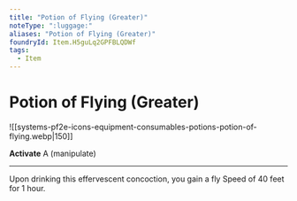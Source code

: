 ```yaml
---
title: "Potion of Flying (Greater)"
noteType: ":luggage:"
aliases: "Potion of Flying (Greater)"
foundryId: Item.H5guLq2GPFBLQDWf
tags:
  - Item
---
```


# Potion of Flying (Greater)
![[systems-pf2e-icons-equipment-consumables-potions-potion-of-flying.webp|150]]

**Activate** A (manipulate)

* * *

Upon drinking this effervescent concoction, you gain a fly Speed of 40 feet for 1 hour.


